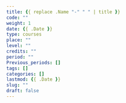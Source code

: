 ```yaml
---
title: {{ replace .Name "-" " " | title }}
code: ""
weight: 1
date: {{ .Date }}
type: courses
place: ""
level: ""
credits: ""
period: ""
Previous_periods: []
tags: []
categories: []
lastmod: {{ .Date }}
slug: ""
draft: false
---
```

